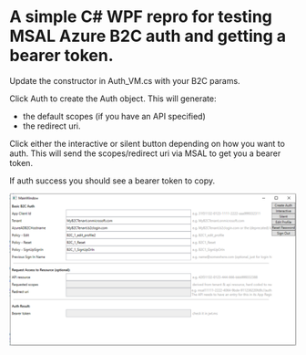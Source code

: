 # A simple C# WPF repro for testing MSAL Azure B2C auth and getting a bearer token.

Update the constructor in Auth_VM.cs with your B2C params.

Click Auth to create the Auth object. This will generate:
- the default scopes (if you have an API specified) 
- the redirect uri.

Click either the interactive or silent button depending on how you want to auth.
This will send the scopes/redirect uri via MSAL to get you a bearer token. 

If auth success you should see a bearer token to copy.

![alt text](https://github.com/RhomGit/MSALDesktopRepro/blob/master/Capture2.PNG?raw=true)
